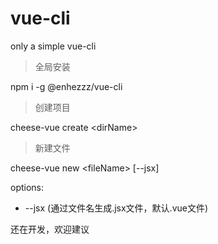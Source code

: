 # vue-cli

only a simple vue-cli

> 全局安装

npm i -g @enhezzz/vue-cli


> 创建项目

cheese-vue create \<dirName\>


> 新建文件

cheese-vue new \<fileName\> [--jsx]

options: 

*   --jsx (通过文件名生成.jsx文件，默认.vue文件)


还在开发，欢迎建议